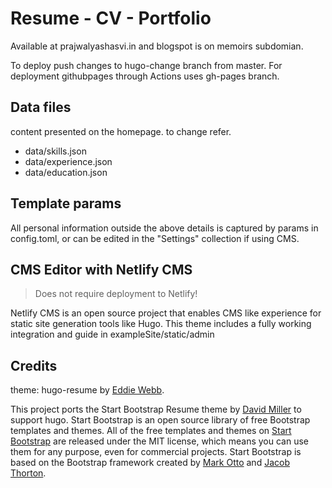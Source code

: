 # Resume - CV - Portfolio

Available at prajwalyashasvi.in and blogspot is on memoirs subdomian.

To deploy push changes to hugo-change branch from master. For deployment githubpages through Actions uses gh-pages branch.

## Data files

content presented on the homepage. to change refer.

- data/skills.json
- data/experience.json
- data/education.json

## Template params

All personal information outside the above details is captured by params in config.toml, or can be edited in the "Settings" collection if using CMS.

## CMS Editor with Netlify CMS

> Does not require deployment to Netlify!

Netlify CMS is an open source project that enables CMS like experience for static site generation tools like Hugo. This theme includes a fully working integration and guide in exampleSite/static/admin

## Credits

theme: hugo-resume by [Eddie Webb](https://github.com/eddiewebb/hugo-resume).

This project ports the Start Bootstrap Resume theme by [David Miller](http://davidmiller.io) to support hugo. Start Bootstrap is an open source library of free Bootstrap templates and themes. All of the free templates and themes on [Start Bootstrap](https://startbootstrap.com) are released under the MIT license, which means you can use them for any purpose, even for commercial projects. Start Bootstrap is based on the Bootstrap framework created by [Mark Otto](https://twitter.com/mdo) and [Jacob Thorton](https://twitter.com/fat).
